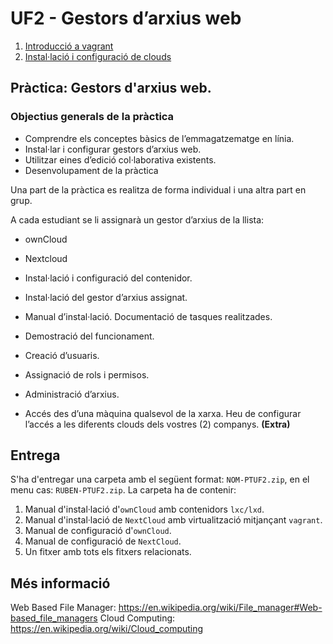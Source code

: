 # UF2 - Gestors d’arxius web

1. [Introducció a vagrant](vagrant-intro.md)
2. [Instal·lació i configuració de clouds](installacio-clouds.md)

## Pràctica: Gestors d'arxius web.
### Objectius generals de la pràctica
* Comprendre els conceptes bàsics de l’emmagatzematge en línia.
* Instal·lar i configurar gestors d’arxius web.
* Utilitzar eines d’edició col·laborativa existents.
* Desenvolupament de la pràctica

Una part de la pràctica es realitza de forma individual i una altra part en grup.

A cada estudiant se li assignarà un gestor d’arxius de la llista:
* ownCloud
* Nextcloud

* Instal·lació i configuració del contenidor.
* Instal·lació del gestor d’arxius assignat.
* Manual d’instal·lació. Documentació de tasques realitzades.
* Demostració del funcionament.
* Creació d’usuaris.
* Assignació de rols i permisos.
* Administració d’arxius.
* Accés des d’una màquina qualsevol de la xarxa. Heu de configurar l’accés a les diferents clouds dels vostres (2) companys. **(Extra)**

## Entrega
S'ha d'entregar una carpeta amb el següent format:
`NOM-PTUF2.zip`, en el menu cas: `RUBEN-PTUF2.zip`. La carpeta ha de contenir:

1. Manual d'instal·lació d'`ownCloud` amb contenidors `lxc/lxd`.
2. Manual d'instal·lació de `NextCloud` amb virtualització mitjançant `vagrant`.
3. Manual de configuració d'`ownCloud`.
4. Manual de configuració de `NextCloud`.
5. Un fitxer amb tots els fitxers relacionats.

## Més informació
Web Based File Manager: https://en.wikipedia.org/wiki/File_manager#Web-based_file_managers
Cloud Computing: https://en.wikipedia.org/wiki/Cloud_computing
